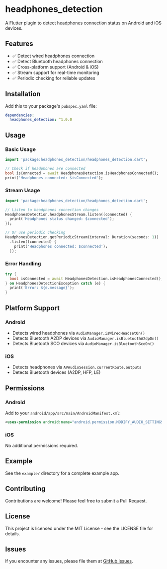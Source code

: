 # headphones_detection

A Flutter plugin to detect headphones connection status on Android and iOS devices.

## Features

- ✅ Detect wired headphones connection
- ✅ Detect Bluetooth headphones connection  
- ✅ Cross-platform support (Android & iOS)
- ✅ Stream support for real-time monitoring
- ✅ Periodic checking for reliable updates

## Installation

Add this to your package's `pubspec.yaml` file:

```yaml
dependencies:
  headphones_detection: ^1.0.0
```

## Usage

### Basic Usage

```dart
import 'package:headphones_detection/headphones_detection.dart';

// Check if headphones are connected
bool isConnected = await HeadphonesDetection.isHeadphonesConnected();
print('Headphones connected: $isConnected');
```

### Stream Usage

```dart
import 'package:headphones_detection/headphones_detection.dart';

// Listen to headphones connection changes
HeadphonesDetection.headphonesStream.listen((connected) {
  print('Headphones status changed: $connected');
});

// Or use periodic checking
HeadphonesDetection.getPeriodicStream(interval: Duration(seconds: 1))
  .listen((connected) {
    print('Headphones connected: $connected');
  });
```

### Error Handling

```dart
try {
  bool isConnected = await HeadphonesDetection.isHeadphonesConnected();
} on HeadphonesDetectionException catch (e) {
  print('Error: ${e.message}');
}
```

## Platform Support

### Android
- Detects wired headphones via `AudioManager.isWiredHeadsetOn()`
- Detects Bluetooth A2DP devices via `AudioManager.isBluetoothA2dpOn()`
- Detects Bluetooth SCO devices via `AudioManager.isBluetoothScoOn()`

### iOS
- Detects headphones via `AVAudioSession.currentRoute.outputs`
- Detects Bluetooth devices (A2DP, HFP, LE)

## Permissions

### Android
Add to your `android/app/src/main/AndroidManifest.xml`:

```xml
<uses-permission android:name="android.permission.MODIFY_AUDIO_SETTINGS" />
```

### iOS
No additional permissions required.

## Example

See the `example/` directory for a complete example app.

## Contributing

Contributions are welcome! Please feel free to submit a Pull Request.

## License

This project is licensed under the MIT License - see the LICENSE file for details.
 
## Issues

If you encounter any issues, please file them at [GitHub Issues](https://github.com/alxmoroz/headphones_detection_flutter/issues).